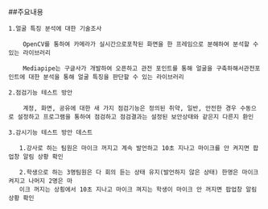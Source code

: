 ##주요내용

    1.얼굴 특징 분석에 대한 기술조사
    
        OpenCV를 통하여 카메라가 실시간으로포착된 화면을 한 프레임으로 분해하여 분석할 수 있는 라이브러리

        Mediapipe는 구글사가 개발하여 오픈하고 관전 포인트를 통해 얼굴을 구축하해서관전포인트에 대한 분석을 통해 얼굴 특징을 판단할 수 있는 라이브러리

    2.점검기능 테스트 방안

        계정, 화면, 공유에 대한 새 가지 점검기능은 정의된 취약, 일반, 안전한 경우 수동으로 설정하고 프로그램을 통하여 점검하고 점검결과는 설정된 보안상태와 같은지 다른지 환인 

    3.감시기능 테스트 방안 데스트

       1.강사로 하는 팀원은 마이크 꺼지고 계속 발언하고 10초 지나고 마이크를 안 켜지면 팝업창 알림 상황 확인

       2.학생으로 하는 3명팀원은 다 회의 듣는 상태 유지(발언하지 않은 상태) 한명은 마이크 켜지고 나머지 2명은 마
       이크 꺼지는 상횡에서 10초 지나고 마이크 껴지는 학생이 마이크 안 꺼지면 팝업창 알림 상황 확인  
